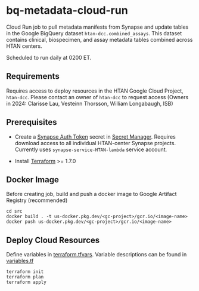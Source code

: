 # bq-metadata-cloud-run

Cloud Run job to pull metadata manifests from Synapse and update tables in the Google BigQuery dataset `htan-dcc.combined_assays`. This dataset contains clinical, biospecimen, and assay metadata tables combined across HTAN centers. 

Scheduled to run daily at 0200 ET.

## Requirements
Requires access to deploy resources in the HTAN Google Cloud Project, `htan-dcc`. Please contact an owner of `htan-dcc` to request access (Owners in 2024: Clarisse Lau, Vesteinn Thorsson, William Longabaugh, ISB)

## Prerequisites
- Create a [Synapse Auth Token](https://help.synapse.org/docs/Managing-Your-Account.2055405596.html#ManagingYourAccount-PersonalAccessTokens) secret in [Secret Manager](https://cloud.google.com/secret-manager/docs). Requires download access to all individual HTAN-center Synapse projects. Currently uses `synapse-service-HTAN-lambda` service account. 

- Install [Terraform](https://developer.hashicorp.com/terraform/tutorials/aws-get-started/install-cli) >= 1.7.0

## Docker Image
Before creating job, build and push a docker image to Google Artifact Registry (recommended)

```
cd src
docker build . -t us-docker.pkg.dev/<gc-project>/gcr.io/<image-name>
docker push us-docker.pkg.dev/<gc-project>/gcr.io/<image-name>
```

## Deploy Cloud Resources
Define variables in [terraform.tfvars](https://github.com/ncihtan/bq-metadata-cloud-run/blob/main/terraform.tfvars). Variable descriptions can be found in [variables.tf](https://github.com/ncihtan/bq-metadata-cloud-run/blob/main/variables.tf)

```
terraform init
terraform plan
terraform apply
```
